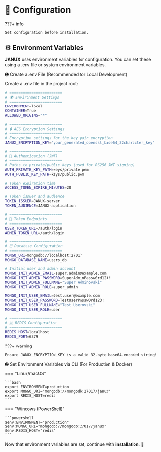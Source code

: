 # 🔧 Configuration 

???+ info

    Set configuration before installation.

## ⚙️ Environment Variables

**JANUX** uses environment variables for configuration. You can set these using a .env file or system environment variables.

➊ Create a .env File (Recommended for Local Development)

Create a .env file in the project root:

```bash title=".env"
# ========================
# 🌍 Environment Settings
# ========================
ENVIRONMENT=local
CONTAINER=True
ALLOWED_ORIGINS="*"

# ========================
# 🔒 AES Encryption Settings
# ========================
# Encryption settings for the key pair encryption
JANUX_ENCRYPTION_KEY="your_generated_openssl_base64_32character_key"

# ========================
# 🔐 Authentication (JWT)
# ========================
# Paths to private/public keys (used for RS256 JWT signing)
AUTH_PRIVATE_KEY_PATH=keys/private.pem
AUTH_PUBLIC_KEY_PATH=keys/public.pem

# Token expiration time
ACCESS_TOKEN_EXPIRE_MINUTES=20

# Token issuer and audience
TOKEN_ISSUER=JANUX-server
TOKEN_AUDIENCE=JANUX-application

# ========================
# 📍 Token Endpoints
# ========================
USER_TOKEN_URL=/auth/login
ADMIN_TOKEN_URL=/auth/login

# ========================
# 🗄️ Database Configuration
# ========================
MONGO_URI=mongodb://localhost:27017
MONGO_DATABASE_NAME=users_db

# Initial user and admin account 
MONGO_INIT_ADMIN_EMAIL=super.admin@example.com
MONGO_INIT_ADMIN_PASSWORD=SuperAdminPassw0rd123!
MONGO_INIT_ADMIN_FULLNAME="Super Adminovski"
MONGO_INIT_ADMIN_ROLE=super_admin

MONGO_INIT_USER_EMAIL=test.user@example.com
MONGO_INIT_USER_PASSWORD=TestUserPassw0rd123!
MONGO_INIT_USER_FULLNAME="Test Userovski"
MONGO_INIT_USER_ROLE=user

# ========================
# 🇷 REDIS Configuration
# ========================
REDIS_HOST=localhost
REDIS_PORT=6379
```

???+ warning

    Ensure JANUX_ENCRYPTION_KEY is a valid 32-byte base64-encoded string!


➋ Set Environment Variables via CLI (For Production & Docker)


=== "Linux/macOS"
  
    ```bash
    export ENVIRONMENT=production
    export MONGO_URI="mongodb://mongodb:27017/janux"
    export REDIS_HOST=redis
    ```

=== "Windows (PowerShell)"

    ```powershell
    $env:ENVIRONMENT="production"
    $env:MONGO_URI="mongodb://mongodb:27017/janux"
    $env:REDIS_HOST="redis"
    ```

Now that environment variables are set, continue with **installation**. 🎯
